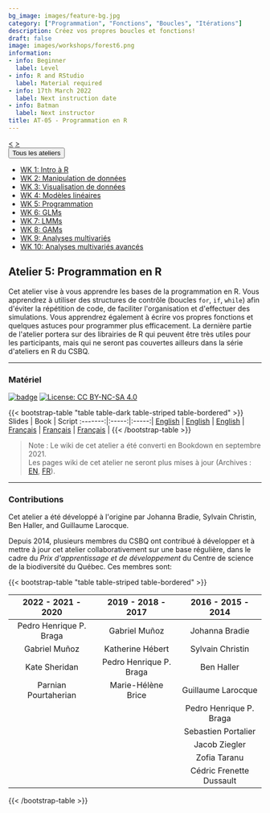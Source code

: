 ```yaml
---
bg_image: images/feature-bg.jpg
category: ["Programmation", "Fonctions", "Boucles", "Itérations"]
description: Créez vos propres boucles et fonctions!
draft: false
image: images/workshops/forest6.png
information:
- info: Beginner
  label: Level
- info: R and RStudio
  label: Material required
- info: 17th March 2022
  label: Next instruction date
- info: Batman
  label: Next instructor
title: AT-05 - Programmation en R
---
```

<div class="btn-group" role="group" aria-label="...">
  <a href="https://r.qcbs.ca/workshops/r-workshop-04/" button type="button" class="btn btn-default"><</button></a>
  <a href="https://r.qcbs.ca/workshops/r-workshop-06/"button type="button" class="btn btn-default">></button></a>

<div class="btn-group" role="group">
    <button type="button" class="btn btn-default dropdown-toggle" data-toggle="dropdown" aria-haspopup="true" aria-expanded="false">
      Tous les ateliers
      <span class="caret"></span>
    </button>
    <ul class="dropdown-menu">
      <li><a href="https://r.qcbs.ca/workshops/r-workshop-01/">WK 1: Intro à R</a></li>
      <li><a href="https://r.qcbs.ca/workshops/r-workshop-02/">WK 2: Manipulation de données</a></li>
      <li><a href="https://r.qcbs.ca/workshops/r-workshop-03/">WK 3: Visualisation de données</a></li>
      <li><a href="https://r.qcbs.ca/workshops/r-workshop-04/">WK 4: Modèles linéaires</a></li>
      <li><a href="https://r.qcbs.ca/workshops/r-workshop-05/">WK 5: Programmation</a></li>
      <li><a href="https://r.qcbs.ca/workshops/r-workshop-06/">WK 6: GLMs</a></li>
      <li><a href="https://r.qcbs.ca/workshops/r-workshop-07/">WK 7: LMMs</a></li>
      <li><a href="https://r.qcbs.ca/workshops/r-workshop-08/">WK 8: GAMs</a></li>
      <li><a href="https://r.qcbs.ca/workshops/r-workshop-09/">WK 9: Analyses multivariés</a></li>
      <li><a href="https://r.qcbs.ca/workshops/r-workshop-10/">WK 10: Analyses multivariés avancés</a></li>
    </ul>
  </div>
</div>


## Atelier 5: Programmation en R

Cet atelier vise à vous apprendre les bases de la programmation en R. Vous apprendrez à utiliser des structures de contrôle (boucles `for`, `if`, `while`) afin d'éviter la répétition de code, de faciliter l'organisation et d'effectuer des simulations. Vous apprendrez également à écrire vos propres fonctions et quelques astuces pour programmer plus efficacement. La dernière partie de l'atelier portera sur des librairies de R qui peuvent être très utiles pour les participants, mais qui ne seront pas couvertes ailleurs dans la série d'ateliers en R du CSBQ.

----

### Matériel

[![badge](https://img.shields.io/static/v1?style=flat&label=GitHub&message=05&color=blue&logo=github)](https://github.com/QCBSRworkshops/workshop05) [![License: CC BY-NC-SA 4.0](https://img.shields.io/badge/License-CC%20BY--NC--SA%204.0-orange.svg)](https://creativecommons.org/licenses/by-nc-sa/4.0/)

{{< bootstrap-table "table table-dark table-striped table-bordered" >}}
 Slides | Book | Script
:-------:|:-----:|:-----:| 
<a href="https://r.qcbs.ca/workshop05/pres-en/workshop05-pres-en.html" button type="button" class="btn btn-default">English</button></a> | <a href="https://r.qcbs.ca/workshop05/book-en/index.html" button type="button" class="btn btn-default">English</button></a> | <a href="https://r.qcbs.ca/workshop05/book-en/workshop05-script-en.R" button type="button" class="btn btn-default">English</button></a> |
<a href="https://r.qcbs.ca/workshop05/pres-fr/workshop05-pres-fr.html" button type="button" class="btn btn-default">Français</button></a> | <a href="https://r.qcbs.ca/workshop05/book-fr/index.html" button type="button" class="btn btn-default">Français</button></a> | <a href="https://r.qcbs.ca/workshop05/book-fr/workshop05-script-fr.R" button type="button" class="btn btn-default">Français</button></a> |
{{< /bootstrap-table >}}


> Note : Le wiki de cet atelier a été converti en Bookdown en septembre 2021. <br>
> Les pages wiki de cet atelier ne seront plus mises à jour (Archives : [EN](https://wiki.qcbs.ca/r_workshop5), [FR](https://wiki.qcbs.ca/r_atelier5)). 

----

### Contributions

Cet atelier a été développé à l'origine par Johanna Bradie, Sylvain Christin, Ben Haller, and Guillaume Larocque.

Depuis 2014, plusieurs membres du CSBQ ont contribué à développer et à mettre à jour cet atelier collaborativement sur une base régulière, dans le cadre du *Prix d'apprentissage et de développement* du Centre de science de la biodiversité du Québec. Ces membres sont:

{{< bootstrap-table "table table-striped table-bordered" >}}

|      2022 - 2021 - 2020     |      2019 - 2018 - 2017     |      2016 - 2015 - 2014      |
|:---------------------------:|:---------------------------:|:----------------------------:|
| Pedro Henrique P. Braga  | Gabriel Muñoz | Johanna Bradie |
| Gabriel Muñoz  | Katherine Hébert  | Sylvain Christin |
| Kate Sheridan  | Pedro Henrique P. Braga | Ben Haller |
| Parnian Pourtaherian  | Marie-Hélène Brice | Guillaume Larocque |
|   |  | Pedro Henrique P. Braga |
|   |  | Sebastien Portalier |
|   |  | Jacob Ziegler |
|   |  | Zofia Taranu |
|   |  | Cédric Frenette Dussault |

{{< /bootstrap-table >}}
